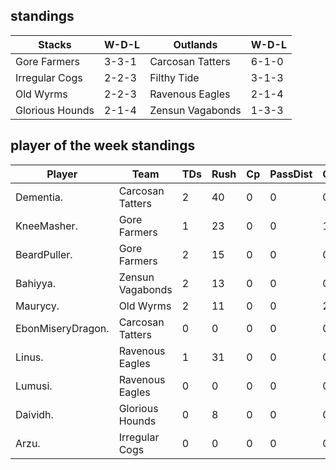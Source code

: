 ## standings

| Stacks | W-D-L | Outlands | W-D-L |
|-------|-----|--|--|
| Gore Farmers | 3-3-1 | Carcosan Tatters | 6-1-0 |
| Irregular Cogs | 2-2-3 | Filthy Tide | 3-1-3 |
| Old Wyrms | 2-2-3 | Ravenous Eagles | 2-1-4 |
| Glorious Hounds | 2-1-4 | Zensun Vagabonds | 1-3-3 |

## player of the week standings

| Player      | Team             | TDs  | Rush | Cp   | PassDist | Caughts | Cas  | Blocks | Sacks | MVPs | SPP  |
|-------------|------------------|------|------|------|----------|---------|------|--------|-------|------|------|
| Dementia.         | Carcosan Tatters |    2 |   40 |    0 |        0 |       0 |    1 |      3 |     0 |    0 |   10 |
| KneeMasher.       | Gore Farmers     |    1 |   23 |    0 |        0 |       1 |    0 |      2 |     0 |    1 |    8 |
| BeardPuller.      | Gore Farmers     |    2 |   15 |    0 |        0 |       0 |    0 |      2 |     0 |    0 |    8 |
| Bahiyya.          | Zensun Vagabonds |    2 |   13 |    0 |        0 |       0 |    0 |      5 |     0 |    0 |    6 |
| Maurycy.          | Old Wyrms        |    2 |   11 |    0 |        0 |       2 |    0 |      0 |     0 |    0 |    6 |
| EbonMiseryDragon. | Carcosan Tatters |    0 |    0 |    0 |        0 |       0 |    0 |      3 |     0 |    1 |    5 |
| Linus.            | Ravenous Eagles  |    1 |   31 |    0 |        0 |       0 |    1 |      1 |     0 |    0 |    5 |
| Lumusi.           | Ravenous Eagles  |    0 |    0 |    0 |        0 |       0 |    0 |      5 |     0 |    1 |    5 |
| Daividh.          | Glorious Hounds  |    0 |    8 |    0 |        0 |       0 |    0 |      0 |     0 |    1 |    5 |
| Arzu.             | Irregular Cogs   |    0 |    0 |    0 |        0 |       0 |    0 |      6 |     0 |    1 |    5 |
